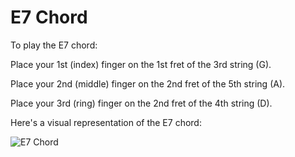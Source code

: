 # E7 Chord

To play the E7 chord:

Place your 1st (index) finger on the 1st fret of the 3rd string (G).

Place your 2nd (middle) finger on the 2nd fret of the 5th string (A).

Place your 3rd (ring) finger on the 2nd fret of the 4th string (D).

Here's a visual representation of the E7 chord:

![E7 Chord](E7_Chord.png)
